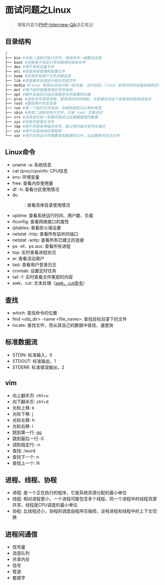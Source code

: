 # 面试问题之Linux

<!-- more -->

> 博客内容为[PHP-Interview-QA](https://github.com/colinlet/PHP-Interview-QA)读后笔记

## 目录结构

```sh
/
├── bin #存放二进制可执行文件，常用命令一般都在这里
├── boot #存放用于系统引导时使用的各种文件
├── dev #用于存放设备文件
├── etc #存放系统管理和配置文件
├── home #存放所有用户文件的根目录
├── lib #存放着和系统运行相关的库文件
├── media #linux 系统会自动识别一些设备，当识别后，linux 会把识别的设备挂载到这个目录下
├── mnt #用户临时挂载其他的文件系统
├── opt #额外安装的可选应用程序包所放置的位置
├── proc #虚拟文件系统目录，是系统内存的映射。可直接访问这个目录来获取系统信息
├── root #超级用户的主目录
├── run #是一个临时文件系统，存储系统启动以来的信息
├── sbin #存放二进制可执行文件，只有 root 才能访问
├── srv #该目录存放一些服务启动之后需要提取的数据
├── sys #存放内核相关文件
├── tmp #用于存放各种临时文件，是公用的临时文件存储点
├── usr #用于存放系统应用程序
└── var #用于存放运行时需要改变数据的文件，比如服务的日志文件
```

## Linux命令

* uname -a: 系统信息
* cat /proc/cpuinfo: CPU信息
* env: 环境变量
* free: 查看内存使用量
* df -h: 查看分区使用情况
* du <dir>: 查看具体目录使用情况
* uptime: 查看系统运行时间、用户数、负载
* ifconfig: 查看网络接口的属性
* iptables: 查看防火墙设置
* netstat -lntp: 查看所有监听的端口
* netstat -antp: 查看所有已建立的连接
* ps -ef、ps aux: 查看所有进程
* top: 实时查看进程状况
* w: 查看活动用户
* last: 查看用户登录日志
* crontab: 设置定时任务
* tail -f: 实时查看文件尾部的内容
* awk、cut: 文本处理（[awk、cut命令](https://blog.alan123.xyz/linux/953.html)）

## 查找

* which: 查找命令的位置
* find <obj_dir> -name <file_name>: 查找目标目录下的文件
* locate: 查找文件，但从其自己的数据中查找，速度快

## 标准数据流

* STDIN: 标准输入，0
* STDOUT: 标准输出，1
* STDERR: 标准错误输出，2

## vim

* 向上翻半页: ctrl+u
* 向下翻半页: ctrl+d
* 光标上移: k
* 光标下移: j
* 光标左移: h
* 光标右移: l
* 跳到第一行: gg
* 跳到最后一行: G
* 调到指定行: :n
* 查找: /word
* 查找下一个: n
* 查找上一个: N

## 进程、线程、协程

* 进程: 是一个正在执行的程序，它是系统资源分配的最小单位
* 线程: 相对进程更小，一个进程可能包含多个线程，同一个进程中的线程资源共享，线程是CPU调度的最小单位
* 协程: 比线程还小，协程的调度由程序员操控，没有进程和线程中的上下文切换

## 进程间通信

* 信号量
* 消息队列
* 共享内存
* 信号
* 管道
* 套接字